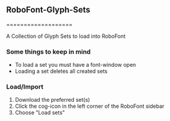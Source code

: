 ## RoboFont-Glyph-Sets
===================

A Collection of Glyph Sets to load into RoboFont

### Some things to keep in mind
* To load a set you must have a font-window open
* Loading a set deletes all created sets

### Load/Import
1. Download the preferred set(s)
2. Click the cog-icon in the left corner of the RoboFont sidebar
3. Choose "Load sets"

